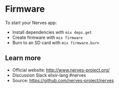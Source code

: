 # Firmware

To start your Nerves app:

  * Install dependencies with `mix deps.get`
  * Create firmware with `mix firmware`
  * Burn to an SD card with `mix firmware.burn`

## Learn more

  * Official website: http://www.nerves-project.org/
  * Discussion Slack elixir-lang #nerves
  * Source: https://github.com/nerves-project/nerves
